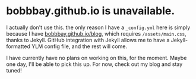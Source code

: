 # bobbbay.github.io is unavailable.

I actually don't use this. the only reason I have a `_config.yml` here is simply because I have [bobbbay.github.io/blog](https://bobbbay.github.io/blog/), which requires `/assets/main.css`, thanks to Jekyll. GitHub integration with Jekyll allows me to have a Jekyll-formatted YLM config file, and the rest will come. 

I have currently have no plans on working on this, for the moment. Maybe one day, I'll be able to pick this up. For now, check out my blog and stay tuned!
